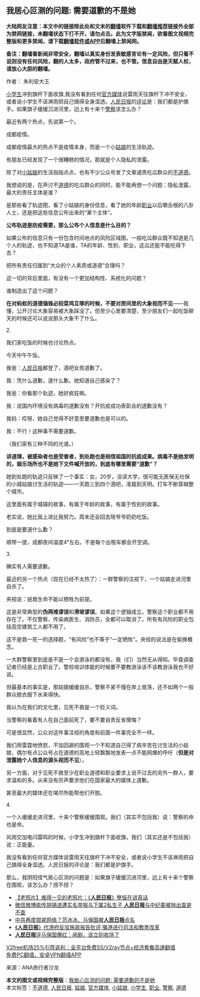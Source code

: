  <h2>我居心叵测的问题: 需要道歉的不是她</h2> <p class="notice"><b>大陆网友注意：本文中的链接除此处和文末的<a href="https://github.com/bannedbook/fanqiang" >翻墙</a>软件下载和<a href="https://github.com/killgcd/justmysocks/blob/master/README.md">翻墙推荐</a>链接外全部为禁网链接，未翻墙状态下打不开，请勿点击。此为文字版禁闻，欲看图文视频完整版和更多禁闻，请下载<a href="https://github.com/bannedbook/fanqiang">翻墙软件或APP</a>后翻墙上禁闻网。</p><p>备注：翻墙看新闻非常安全，翻墙以真实身份发表敏感言论有一定风险，但只看不说则没有任何风险，翻的人太多，政府管不过来，也不管。信息自由是天赋人权，请放心大胆的翻墙。</b></p>  <div class="entry"> <p>作者： 朱利安大王</p> <p id="summary"><a href="https://www.bannedbook.org/bnews/tag/%E5%B0%8F%E5%AD%A6%E7%94%9F/" class="st_tag internal_tag" rel="tag" title="标签 小学生 下的日志">小学生</a>冲到旗杆下面收旗,我没有看到任何<a href="https://www.bannedbook.org/bnews/tag/%E5%AE%98%E6%96%B9%E5%AA%92%E4%BD%93/" class="st_tag internal_tag" rel="tag" title="标签 官方媒体 下的日志">官方媒体</a>说雷雨天往旗杆下冲不安全，或者说小学生不该淋雨把自己搞得全身湿透。<span class='wp_keywordlink'><a href="https://www.bannedbook.org/forum2/topic109.html" title="透视人民日报" target="_blank">人民日报</a></span>的<span class='wp_keywordlink_affiliate'><a href="https://www.bannedbook.org/bnews/comments/" title="新闻评论" target="_blank">评论</a></span>是：我们都是护旗手。如果旗子缓缓沉进河里，边上有十来个<a href="https://www.bannedbook.org/bnews/tag/%e8%ad%a6%e5%af%9f/" class="st_tag internal_tag" rel="tag" title="标签 警察 下的日志">警察</a>该怎么办？</p> <p id="conimg">最近有两个热点，先说第一个。</p> <p>成都疫情。</p> <p>成都疫情最大的热点不是疫情本身，而是一个小<a href="https://www.bannedbook.org/bnews/tag/%e5%a7%91%e5%a8%98/" class="st_tag internal_tag" rel="tag" title="标签 姑娘 下的日志">姑娘</a>的生活轨迹。</p> <p>有朋友已经发现了一个很糟糕的情况，那就是个人隐私的泄露。</p> <p>除了对<a href="https://www.bannedbook.org/bnews/tag/%e5%b0%8f%e5%a7%91%e5%a8%98/" class="st_tag internal_tag" rel="tag" title="标签 小姑娘 下的日志">小姑娘</a>的生活指指点点，也有不少公众号发了文章谴责吃瓜群众的<a href="https://www.bannedbook.org/bnews/tag/%E4%B8%8D%E9%81%93%E5%BE%B7/" class="st_tag internal_tag" rel="tag" title="标签 不道德 下的日志">不道德</a>。</p> <p>我想说的是，在声讨不<a href="https://www.bannedbook.org/bnews/tag/%e9%81%93%e5%be%b7/" class="st_tag internal_tag" rel="tag" title="标签 道德 下的日志">道德</a>的吃瓜群众的同时，能不能再想一个问题：隐私泄露，最大的责任主体是谁？</p> <p>是那些看了轨迹图，看了小姑娘的身份信息，看了她的年龄<a href="https://www.bannedbook.org/bnews/tag/%E8%81%8C%E4%B8%9A/" class="st_tag internal_tag" rel="tag" title="标签 职业 下的日志">职业</a>以后嚼舌根的八卦人士，还是把这些信息公布出来的‌‌“某个主体‌‌”。</p> <p><strong>公布轨迹是防疫需要，那么公布个人信息是什么目的？</strong></p> <p>如果公布的信息只有一份包含时间地点的风险区域图，一般吃瓜群众既不知道是几个人的轨迹，也不知道TA是谁，TA的年龄、性别、职业，这瓜还能不能吃得下去？</p> <p>把所有责任归属到‌‌“大众的个人素质或道德‌‌”合理吗？</p>  <p>这一切的背后里面，有没有一个更加结构性、系统化的问题？</p> <p>谁制造出了这个问题？</p> <p><strong>在对蚂蚁的道德锱铢必较菜鸡互啄的时候，不要对房间里的大象视而不见</strong>——我懂，公开讨论大象容易被大象踩没了。但至少心里要清楚，至少朋友们一起吃饭聊天的时候还可以说说那头大象干了什么。</p> <p>2.</p> <p>我们家吃饭的时候也讨论热点。</p> <p>今天中午午饭。</p> <p>我爸：<a href="https://www.bannedbook.org/bnews/tag/%e4%ba%ba%e6%b0%91%e6%97%a5%e6%8a%a5/" class="st_tag internal_tag" rel="tag" title="标签 人民日报 下的日志">人民日报</a>都登了，酒吧女孩道歉了。</p> <p>我：凭什么道歉，道什么歉。她知道自己感染了？</p> <p>我爸：你看那个轨迹，她好疯狂嘛。</p> <p>我：说国内环境没有病毒的道歉没有？开抗疫成功表彰会的道歉没有？</p> <p>我妈：哎呀，她自己觉得不好意思要道歉也是可以的。</p> <p>我：不行！这种事不需要道歉。</p>  <p>（我们家有三种不同的光谱。）</p> <p><strong>讲道理，被感染者也是受害者，到处跑也是相信祖国的抗疫成果。病毒不是她发明的，娱乐场所也不是她下文件喊开放的，到底有哪里需要‌‌“道歉‌‌”？</strong></p> <p>她到处跑的轨迹只反映了一个事实：女，20岁，没读大学，很可能无医保无社保的小城姑娘讨生活的轨迹——一天跑三到四个酒吧，凌晨到天明。打车不断穿越整个城市。</p> <p>这里面有属于城镇的故事，有属于年龄的故事，有属于性别的故事。</p> <p>老实说，她比我上进比我努力。周末还会回去陪爷爷奶奶吃饭。</p> <p>到底是要道什么歉？</p> <p>顺带一提，成都夜间温度4°左右。不是每个出租车都会开空调。</p> <p>3.</p> <p>确实有人需要道歉。</p> <p>最近的另一个热点（现在已经不太热了）：一群警察的注视下，一个姑娘走进河里自杀了。</p> <p>央视说：拯救生命不能以牺牲为前提。</p> <p>这是非常典型的<strong>伪两难谬误</strong>和<strong>滑坡谬误</strong>。如果这个逻辑成立，警察这个职业都不用存在了。不仅警察，传染病医生、消防员，全都可以取消了。所有有风险的职业包括高空建筑工人都不用了。</p>  <p>这不是救一死一的选择题，‌‌“有风险‌‌”也不等于‌‌“一定牺牲‌‌”。央视的说法是在偷换概念。</p> <p>一大群警察里到底是不是一个会游泳的都没有，我（们）当然无从得知。毕竟调查记者已经是上古职业了。警校培训体能的时候要不要教游泳该不该教游泳我也不好说。</p> <p>但最基本的事实是，那姑娘缓缓自杀，警察不紧不慢在岸上晃荡，还不如两个一般群众脱衣服下水来得快。</p> <p>我以为在我们的文化里，见死不救是一个贬义词。</p> <p>当警察的看着有人在自己面前死了，要不要自责反省懊悔？</p> <p>可是很显然，公众对这件事注视的角度和前面一件事完全不一样。</p> <p>我们用雷霆地愤怒，不加回避的围观一个不知道自己得了病辛苦在讨生活的小姑娘，偶尔有点公众号占在道德的高地上轻飘飘地发表一点不能网爆的呼吁（<strong>但是对泄露她个人信息的源头视而不见</strong>）。</p> <p>另一方面，对于见死不救至少在职业道德和职业要求上说不过去的另外一群人，要求温和的多。从来没有厉声要求他们在国家最大的媒体上道歉。</p> <p>甚至最大的媒体还在竭尽所能帮他们开脱。</p> <p>4.</p> <p>一个人缓缓走进河里，十来个警察缓缓围观。我们（其实不包括我）说：警察的命也是命。</p> <p>风雨交加电闪雷鸣的时候，小学生冲到旗杆下面收旗，我们（其实还是不包括我）说：正能量。</p>  <p>我没有看到任何官方媒体说雷雨天往旗杆下冲不安全，或者说小学生不该淋雨把自己搞得全身湿透。人民日报的评论是：我们都是护旗手。</p> <p>那么，我阴阳怪气居心叵测的问题是：如果旗子缓缓沉进河里，边上有十来个警察在围观，该怎么办？捞不捞？</p> <ul class='op-related-articles' title='相关阅读'> <li><a href='https://www.bannedbook.org/bnews/lifebaike/20201207/1443521.html' target='_blank'>【老照片】难得一见的老照片：《<b>人民日报</b>》整版在讲真话</a></li> <li><a href='https://www.bannedbook.org/bnews/headline/20201202/1440965.html' target='_blank'>微信微博疯传胡锡进遭实名举报与下属2私生子 <b>人民日报</b>与中纪委被抛出查是不查</a></li> <li><a href='https://www.bannedbook.org/bnews/yule/20201130/1439431.html' target='_blank'>中共再度钳紧网络？范冰冰、马保国被<b>人民日报</b>点名</a></li> <li><a href='https://www.bannedbook.org/bnews/cnnews/hknews/20201129/1439102.html' target='_blank'>《<b>人民日报</b>》代港府反驳施政报告批评 嘱港进行司法和教育改革</a></li> <li><a href='https://www.bannedbook.org/bnews/headline/20201128/1438740.html' target='_blank'><b>人民日报</b>评马保国爆红：闹剧，该立刻收场了</a></li> </ul> <p class="texttj"> <a href="https://www.bannedbook.org/forum23/topic22702.html" target="_blank">V2free机场25%引荐返利：全平台免费SS/V2ray节点+经济套餐高速翻墙</a><br/> <a href="https://github.com/bannedbook/fanqiang/wiki/%E7%A6%81%E9%97%BB%E7%BD%91%E5%AE%89%E5%8D%93%E7%BF%BB%E5%A2%99%E6%96%B0%E9%97%BBAPP" target="_blank">免费PC翻墙、安卓VPN翻墙APP</a></p><p> 来源：ANA旅行者沙龙 </p><a name='sharetosocial'></a>       <div><b>本文的图文或视频完整版</b>：<a href='https://www.bannedbook.org/bnews/comments/20201210/1445226.html'>我居心叵测的问题: 需要道歉的不是她</a></div>  </div><!--END ENTRY--> <div class="postfooter"> <div>本文标签：<a href="https://www.bannedbook.org/bnews/tag/%E4%B8%8D%E9%81%93%E5%BE%B7/" rel="tag">不道德</a>, <a href="https://www.bannedbook.org/bnews/tag/%e4%ba%ba%e6%b0%91%e6%97%a5%e6%8a%a5/" rel="tag">人民日报</a>, <a href="https://www.bannedbook.org/bnews/tag/%e5%a7%91%e5%a8%98/" rel="tag">姑娘</a>, <a href="https://www.bannedbook.org/bnews/tag/%E5%AE%98%E6%96%B9%E5%AA%92%E4%BD%93/" rel="tag">官方媒体</a>, <a href="https://www.bannedbook.org/bnews/tag/%e5%b0%8f%e5%a7%91%e5%a8%98/" rel="tag">小姑娘</a>, <a href="https://www.bannedbook.org/bnews/tag/%E5%B0%8F%E5%AD%A6%E7%94%9F/" rel="tag">小学生</a>, <a href="https://www.bannedbook.org/bnews/tag/%E8%81%8C%E4%B8%9A/" rel="tag">职业</a>, <a href="https://www.bannedbook.org/bnews/tag/%e8%ad%a6%e5%af%9f/" rel="tag">警察</a>, <a href="https://www.bannedbook.org/bnews/tag/%e9%81%93%e5%be%b7/" rel="tag">道德</a></div>  </div><!--END POSTFOOTER--> 